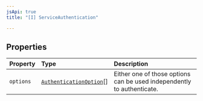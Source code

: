 ```yaml
---
jsApi: true
title: "[I] ServiceAuthentication"

---
```

## Properties

| Property | Type | Description |
| :------ | :------ | :------ |
| `options` | [`AuthenticationOption`](Interface.AuthenticationOption.md)[] | Either one of those options can be used independently to authenticate. |
